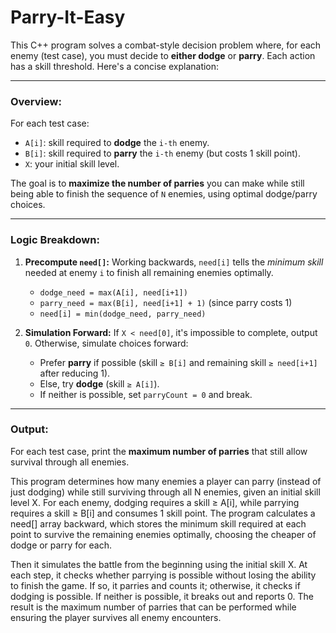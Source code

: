 ﻿# Parry-It-Easy

This C++ program solves a combat-style decision problem where, for each enemy (test case), you must decide to **either dodge** or **parry**. Each action has a skill threshold. Here's a concise explanation:

---

### **Overview:**

For each test case:

* `A[i]`: skill required to **dodge** the `i-th` enemy.
* `B[i]`: skill required to **parry** the `i-th` enemy (but costs 1 skill point).
* `X`: your initial skill level.

The goal is to **maximize the number of parries** you can make while still being able to finish the sequence of `N` enemies, using optimal dodge/parry choices.

---

### **Logic Breakdown:**

1. **Precompute `need[]`:**
   Working backwards, `need[i]` tells the *minimum skill* needed at enemy `i` to finish all remaining enemies optimally.

   * `dodge_need = max(A[i], need[i+1])`
   * `parry_need = max(B[i], need[i+1] + 1)` (since parry costs 1)
   * `need[i] = min(dodge_need, parry_need)`

2. **Simulation Forward:**
   If `X < need[0]`, it's impossible to complete, output `0`.
   Otherwise, simulate choices forward:

   * Prefer **parry** if possible (skill `≥ B[i]` and remaining skill `≥ need[i+1]` after reducing 1).
   * Else, try **dodge** (skill `≥ A[i]`).
   * If neither is possible, set `parryCount = 0` and break.

---

### **Output:**

For each test case, print the **maximum number of parries** that still allow survival through all enemies.

This program determines how many enemies a player can parry (instead of just dodging) while still surviving through all N enemies, given an initial skill level X. For each enemy, dodging requires a skill ≥ A[i], while parrying requires a skill ≥ B[i] and consumes 1 skill point. The program calculates a need[] array backward, which stores the minimum skill required at each point to survive the remaining enemies optimally, choosing the cheaper of dodge or parry for each.

Then it simulates the battle from the beginning using the initial skill X. At each step, it checks whether parrying is possible without losing the ability to finish the game. If so, it parries and counts it; otherwise, it checks if dodging is possible. If neither is possible, it breaks out and reports 0. The result is the maximum number of parries that can be performed while ensuring the player survives all enemy encounters.

